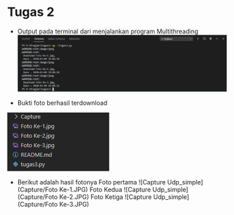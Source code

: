 # Tugas 2

* Output pada terminal dari menjalankan program Multithreading
![Capture Udp_simple](Capture/output_program.PNG)

* Bukti foto berhasil terdownload

![Capture Udp_simple](Capture/terdownload.PNG)

* Berikut adalah hasil fotonya
Foto pertama
![Capture Udp_simple](Capture/Foto Ke-1.JPG)
Foto Kedua
![Capture Udp_simple](Capture/Foto Ke-2.JPG)
Foto Ketiga
![Capture Udp_simple](Capture/Foto Ke-3.JPG)
